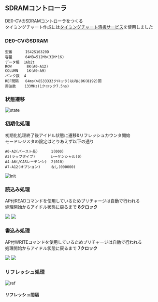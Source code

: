 ## SDRAMコントローラ

DE0-CVのSDRAMコントローラをつくる  
タイミングチャート作成には[タイミングチャート清書サービス](http://dora.bk.tsukuba.ac.jp/~takeuchi/?%E3%82%BD%E3%83%95%E3%83%88%E3%82%A6%E3%82%A7%E3%82%A2%2F%E3%82%BF%E3%82%A4%E3%83%9F%E3%83%B3%E3%82%B0%E3%83%81%E3%83%A3%E3%83%BC%E3%83%88%E6%B8%85%E6%9B%B8%E3%82%B5%E3%83%BC%E3%83%93%E3%82%B9)を使用しました

### DE0-CVのSDRAM

```
型番      IS42S16320D
容量      64MB=512Mb(32M*16)
データ幅  16bit
ROW       8K(A0-A12)
COLUMN    1K(A0-A9)
バンク数  4
REF間隔   64ms(≒8533333クロック)以内に8K(8192)回
周波数    133MHz(1クロック7.5ns)
```

### 状態遷移

![state](https://github.com/Maro1306/sdram_ctr/blob/master/statement.png?raw=true)

### 初期化処理

初期化処理終了後アイドル状態に遷移&リフレッシュカウンタ開始  
モードレジスタの設定はとりあえず以下の通り  

```
A0-A2(バースト長)      1(000)
A3(ラップタイプ)       シーケンシャル(0)
A4-A6(/CASレーテンシ)  2(010)
A7-A12(オプション)     なし(000000)
```

![init](https://github.com/Maro1306/sdram_ctr/blob/master/initialize.png?raw=true)

### 読込み処理

AP付READコマンドを使用しているためプリチャージは自動で行われる  
処理開始からアイドル状態に戻るまで **8クロック**

<img src="https://github.com/Maro1306/sdram_ctr/blob/master/read.png?raw=true">
<img src="https://github.com/Maro1306/sdram_ctr/blob/master/timing-read.png?raw=true">

### 書込み処理

AP付WRITEコマンドを使用しているためプリチャージは自動で行われる  
処理開始からアイドル状態に戻るまで **7クロック**

<img src="https://github.com/Maro1306/sdram_ctr/blob/master/write.png?raw=true">
<img src="https://github.com/Maro1306/sdram_ctr/blob/master/timing-write.png?raw=true">

### リフレッシュ処理

![ref](https://github.com/Maro1306/sdram_ctr/blob/master/refresh.png?raw=true)

#### リフレッシュ間隔

